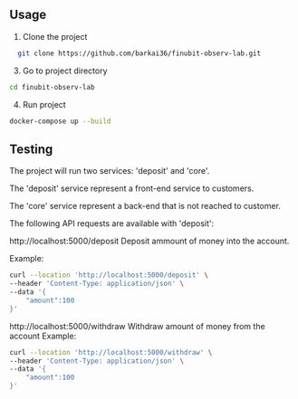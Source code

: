 ## Usage


1. Clone the project
```bash
  git clone https://github.com/barkai36/finubit-observ-lab.git
```
3. Go to project directory
```bash
cd finubit-observ-lab
```
4. Run project
```bash
docker-compose up --build 
```

## Testing
The project will run two services: 'deposit' and 'core'.


The 'deposit' service represent a front-end service to customers.

The 'core' service represent a back-end that is not reached to customer.

The following API requests are available with 'deposit':

http://localhost:5000/deposit
Deposit ammount of money into the account.

Example:
```bash
curl --location 'http://localhost:5000/deposit' \
--header 'Content-Type: application/json' \
--data '{
    "amount":100
}'
```

http://localhost:5000/withdraw
Withdraw amount of money from the account
Example:
```bash
curl --location 'http://localhost:5000/withdraw' \
--header 'Content-Type: application/json' \
--data '{
    "amount":100
}'
```
